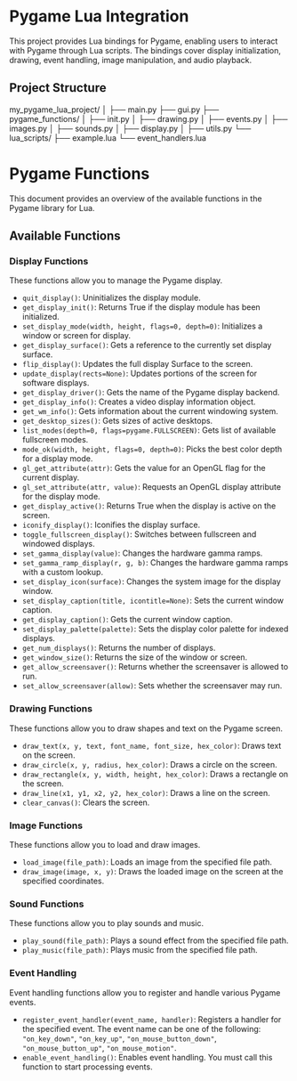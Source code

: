 # Pygame Lua Integration

This project provides Lua bindings for Pygame, enabling users to interact with Pygame through Lua scripts. The bindings cover display initialization, drawing, event handling, image manipulation, and audio playback.

## Project Structure

my_pygame_lua_project/
│
├── main.py
├── gui.py
├── pygame_functions/
│ ├── init.py
│ ├── drawing.py
│ ├── events.py
│ ├── images.py
│ ├── sounds.py
│ ├── display.py
│ ├── utils.py
└── lua_scripts/
├── example.lua
└── event_handlers.lua
# Pygame Functions

This document provides an overview of the available functions in the Pygame library for Lua.

## Available Functions

### Display Functions

These functions allow you to manage the Pygame display.

- `quit_display()`: Uninitializes the display module.
- `get_display_init()`: Returns True if the display module has been initialized.
- `set_display_mode(width, height, flags=0, depth=0)`: Initializes a window or screen for display.
- `get_display_surface()`: Gets a reference to the currently set display surface.
- `flip_display()`: Updates the full display Surface to the screen.
- `update_display(rects=None)`: Updates portions of the screen for software displays.
- `get_display_driver()`: Gets the name of the Pygame display backend.
- `get_display_info()`: Creates a video display information object.
- `get_wm_info()`: Gets information about the current windowing system.
- `get_desktop_sizes()`: Gets sizes of active desktops.
- `list_modes(depth=0, flags=pygame.FULLSCREEN)`: Gets list of available fullscreen modes.
- `mode_ok(width, height, flags=0, depth=0)`: Picks the best color depth for a display mode.
- `gl_get_attribute(attr)`: Gets the value for an OpenGL flag for the current display.
- `gl_set_attribute(attr, value)`: Requests an OpenGL display attribute for the display mode.
- `get_display_active()`: Returns True when the display is active on the screen.
- `iconify_display()`: Iconifies the display surface.
- `toggle_fullscreen_display()`: Switches between fullscreen and windowed displays.
- `set_gamma_display(value)`: Changes the hardware gamma ramps.
- `set_gamma_ramp_display(r, g, b)`: Changes the hardware gamma ramps with a custom lookup.
- `set_display_icon(surface)`: Changes the system image for the display window.
- `set_display_caption(title, icontitle=None)`: Sets the current window caption.
- `get_display_caption()`: Gets the current window caption.
- `set_display_palette(palette)`: Sets the display color palette for indexed displays.
- `get_num_displays()`: Returns the number of displays.
- `get_window_size()`: Returns the size of the window or screen.
- `get_allow_screensaver()`: Returns whether the screensaver is allowed to run.
- `set_allow_screensaver(allow)`: Sets whether the screensaver may run.

### Drawing Functions

These functions allow you to draw shapes and text on the Pygame screen.

- `draw_text(x, y, text, font_name, font_size, hex_color)`: Draws text on the screen.
- `draw_circle(x, y, radius, hex_color)`: Draws a circle on the screen.
- `draw_rectangle(x, y, width, height, hex_color)`: Draws a rectangle on the screen.
- `draw_line(x1, y1, x2, y2, hex_color)`: Draws a line on the screen.
- `clear_canvas()`: Clears the screen.

### Image Functions

These functions allow you to load and draw images.

- `load_image(file_path)`: Loads an image from the specified file path.
- `draw_image(image, x, y)`: Draws the loaded image on the screen at the specified coordinates.

### Sound Functions

These functions allow you to play sounds and music.

- `play_sound(file_path)`: Plays a sound effect from the specified file path.
- `play_music(file_path)`: Plays music from the specified file path.

### Event Handling

Event handling functions allow you to register and handle various Pygame events.

- `register_event_handler(event_name, handler)`: Registers a handler for the specified event. The event name can be one of the following: `"on_key_down"`, `"on_key_up"`, `"on_mouse_button_down"`, `"on_mouse_button_up"`, `"on_mouse_motion"`.
- `enable_event_handling()`: Enables event handling. You must call this function to start processing events.





